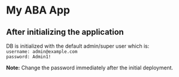 # My ABA App

## After initializing the application

DB is initialized with the default admin/super user which is:\
`username: admin@example.com`\
`password: Admin1!`

**Note:** Change the password immediately after the initial deployment.